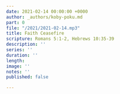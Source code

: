 ```yaml
---
date: 2021-02-14 00:00:00 +0000
author: _authors/koby-poku.md
part: 0
file: "/2021/2021-02-14.mp3"
title: Faith Ceasefire
scripture: Romans 5:1-2, Hebrews 10:35-39
description: ''
series: ''
duration: ''
length: 
image: ''
notes: ''
published: false

---
```

